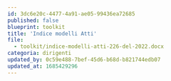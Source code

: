 ```yaml
---
id: 3dc6e20c-4477-4a91-ae05-99436ea72685
published: false
blueprint: toolkit
title: 'Indice modelli Atti'
file:
  - toolkit/indice-modelli-atti-226-del-2022.docx
categoria: dirigenti
updated_by: 0c59e488-7bef-45d6-b68d-b821744edb07
updated_at: 1685429296
---
```


